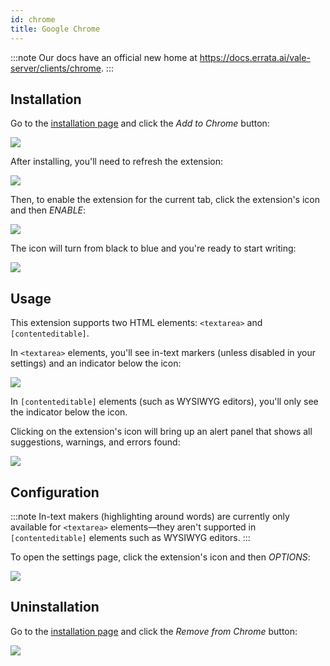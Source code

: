 ```yaml
---
id: chrome
title: Google Chrome
---
```


:::note
Our docs have an official new home at https://docs.errata.ai/vale-server/clients/chrome.
:::

## Installation

Go to the [installation page](https://chrome.google.com/webstore/detail/vale-server/goinboihbomchileeihgfnbohjdhfcoi) and click the *Add to Chrome* button:

<img src="assets/ui/Google/install.png">

After installing, you'll need to refresh the extension:

<img src="assets/ui/Google/refresh.png">

Then, to enable the extension for the current tab, click the extension's icon and then *ENABLE*:

<img src="assets/ui/Google/enable.png">

The icon will turn from black to blue and you're ready to start writing:

<img src="assets/ui/Google/ready.png">

## Usage

This extension supports two HTML elements: `<textarea>` and `[contenteditable]`.

In `<textarea>` elements, you'll see in-text markers (unless disabled in your settings) and an indicator below the icon:

<img src="assets/ui/Google/text.png">

In `[contenteditable]` elements (such as WYSIWYG editors), you'll only see the indicator below the icon.

Clicking on the extension's icon will bring up an alert panel that shows all suggestions, warnings, and errors found:

<img src="assets/ui/Google/alerts.png">

## Configuration

:::note
In-text makers (highlighting around words) are currently only available for `<textarea>` elements&mdash;they aren't supported in `[contenteditable]` elements such as WYSIWYG editors.
:::

To open the settings page, click the extension's icon and then *OPTIONS*:

<img src="assets/ui/Google/config.png">

## Uninstallation

Go to the [installation page](https://chrome.google.com/webstore/detail/vale-server/goinboihbomchileeihgfnbohjdhfcoi) and click the *Remove from Chrome* button:

<img src="assets/ui/Google/uninstall.png">
